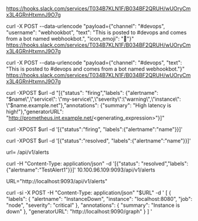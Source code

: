 https://hooks.slack.com/services/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

curl -X POST --data-urlencode "payload={\"channel\": \"#devops\", \"username\": \"webhookbot\", \"text\": \"This is posted to #devops and comes from a bot named webhookbot.\", \"icon_emoji\": \":ghost:\"}" https://hooks.slack.com/services/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


curl -X POST --data-urlencode "payload={\"channel\": \"#devops\", \"text\": \"This is posted to #devops and comes from a bot named webhookbot.\"}" https://hooks.slack.com/services/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


curl -XPOST $url -d "[{\"status\": \"firing\",\"labels\": {\"alertname\": \"$name\",\"service\": \"my-service\",\"severity\":\"warning\",\"instance\": \"$name.example.net\"},\"annotations\": {\"summary\": \"High latency is high!\"},\"generatorURL\": \"http://prometheus.int.example.net/<generating_expression>\"}]"

curl -XPOST $url -d '[{"status":"firing", "labels":{"alertname":"name"}}]'

curl -XPOST $url -d '[{"status":"resolved", "labels":{"alertname":"name"}}]'

url= /api/v1/alerts

curl -H "Content-Type: application/json" -d '[{"status": "resolved","labels":{"alertname":"TestAlert1"}}]' 10.100.96.109:9093/api/v1/alerts



URL="http://localhost:9093/api/v1/alerts"

curl -si -X POST -H "Content-Type: application/json" "$URL" -d '
[
  {
    "labels": {
      "alertname": "InstanceDown",
      "instance": "localhost:8080",
      "job": "node",
      "severity": "critical"
    },
    "annotations": {
      "summary": "Instance is down"
    },
    "generatorURL": "http://localhost:9090/graph"
  }
]
'
